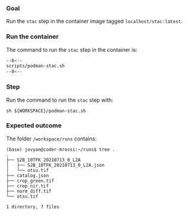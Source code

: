 ### Goal 

Run the `stac` step in the container image tagged `localhost/stac:latest`.

### Run the container

The command to run the `stac` step in the container is:

```bash linenums="1" hl_lines="5-7 13 17-20"
--8<--
scripts/podman-stac.sh
--8<--
```

### Step

Run the command to run the `stac` step with:

```
sh ${WORKSPACE}/podman-stac.sh
```

### Expected outcome

The folder `/workspace/runs` contains: 

```
(base) jovyan@coder-mrossi:~/runs$ tree .
.
├── S2B_10TFK_20210713_0_L2A
│   ├── S2B_10TFK_20210713_0_L2A.json
│   └── otsu.tif
├── catalog.json
├── crop_green.tif
├── crop_nir.tif
├── norm_diff.tif
└── otsu.tif

1 directory, 7 files
```